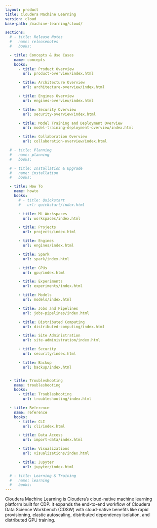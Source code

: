 ```yaml
---
layout: product
title: Cloudera Machine Learning
version: cloud
base-path: /machine-learning/cloud/

sections:
  # - title: Release Notes
  #   name: releasenotes
  #   books:

  - title: Concepts & Use Cases
    name: concepts
    books:
      - title: Product Overview
        url: product-overview/index.html

      - title: Architecture Overview
        url: architecture-overview/index.html

      - title: Engines Overview
        url: engines-overview/index.html

      - title: Security Overview
        url: security-overview/index.html

      - title: Model Training and Deployment Overview
        url: model-training-deployment-overview/index.html

      - title: Collaboration Overview
        url: collaboration-overview/index.html

  # - title: Planning
  #   name: planning
  #   books:

  # - title: Installation & Upgrade
  #   name: installation
  #   books:

  - title: How To
    name: howto
    books:
      # - title: Quickstart
      #   url: quickstart/index.html

      - title: ML Workspaces
        url: workspaces/index.html

      - title: Projects
        url: projects/index.html

      - title: Engines
        url: engines/index.html

      - title: Spark
        url: spark/index.html

      - title: GPUs
        url: gpu/index.html

      - title: Experiments
        url: experiments/index.html

      - title: Models
        url: models/index.html

      - title: Jobs and Pipelines
        url: jobs-pipelines/index.html

      - title: Distributed Computing
        url: distributed-computing/index.html

      - title: Site Administration
        url: site-administration/index.html

      - title: Security
        url: security/index.html

      - title: Backup
        url: backup/index.html


  - title: Troubleshooting
    name: troubleshooting
    books:
      - title: Troubleshooting
        url: troubleshooting/index.html

  - title: Reference
    name: reference
    books:
      - title: CLI
        url: cli/index.html

      - title: Data Access
        url: import-data/index.html

      - title: Visualizations
        url: visualizations/index.html

      - title: Jupyter
        url: jupyter/index.html

  # - title: Learning & Training
  #   name: learning
  #   books:
---
```

Cloudera Machine Learning is Cloudera’s cloud-native machine learning
platform built for CDP. It expands the end-to-end workflow of Cloudera
Data Science Workbench (CDSW) with cloud-native benefits like rapid
provisioning, elastic autoscaling, distributed dependency isolation, and
distributed GPU training.
